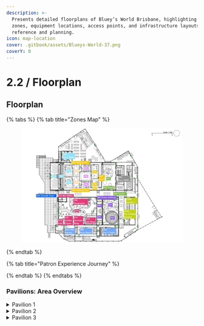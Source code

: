 ```yaml
---
description: >-
  Presents detailed floorplans of Bluey’s World Brisbane, highlighting technical
  zones, equipment locations, access points, and infrastructure layouts for
  reference and planning.
icon: map-location
cover: .gitbook/assets/Blueys-World-37.png
coverY: 0
---
```


# 2.2 / Floorplan

## Floorplan

{% tabs %}
{% tab title="Zones Map" %}
<figure><img src=".gitbook/assets/WhatsApp Image 2025-05-07 at 12.05.01.jpeg" alt=""><figcaption></figcaption></figure>
{% endtab %}

{% tab title="Patron Experience Journey" %}

{% endtab %}
{% endtabs %}

### Pavilions: Area Overview

<details>

<summary>Pavilion 1</summary>

* Patron Entrance

- Patron Toilets

* Experience:
  * Living Room (Riverside and MacArthur)
  * Cubby (Riverside and MacArthur)
  * Bedroom (Riverside and MacArthur)
  * Chattermax
  * Playroom
  * Kitchen
  * Backyard

- Tech Nooks:
  * Hallway Nook
  * Livingroom Nook
  * Cubby Nook
  * Server Room

* BOH:
  * First Aid
  * Meeting Rooms
  * HODs Office
  * Wardrobe
  * Tech Store
  * Warm-Up Area
  * Store
  * Kitchen and Green Room

</details>

<details>

<summary>Pavilion 2</summary>

* Experience:
  * Creek
  * Dome
  * Meet & Greet x 2

- FOH Neighbourhood:
  * Merch
  * Cafe and Ice Cream Parlour
  * Playground
  * Info Booth
  * Patron Toilets and Parent's Room

* Tech Nooks
  * Meet and Greet Nook
  * Dome Nook
  * Merch Nook
  * Info Booth Nook

- BOH:
  * Food And Beverage (including Kitchen)
  * Party Rooms 1 and 2
  * First Aid
  * Cleaning Store

</details>

<details>

<summary>Pavilion 3</summary>

* Merch store

- Merch racking

* Deliveries landing zone

- Deliveries cool room

* Laundry area

</details>
